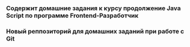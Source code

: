 ### Содержит домашние задания к курсу продолжение Java Script  по программе  Frontend-Разработчик 
### Новый реппозиторий для домашних заданий при работе с Git